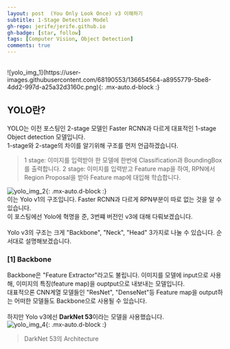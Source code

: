 ```yaml
---
layout: post  (You Only Look Once) v3 이해하기
subtitle: 1-Stage Detection Model
gh-repo: jerife/jerife.github.io
gh-badge: [star, follow]
tags: [Computer Vision, Object Detection]
comments: true
---
```


<br/>
![yolo_img_1](https://user-images.githubusercontent.com/68190553/136654564-a8955779-5be8-4dd2-997d-a25a32d3160c.png){: .mx-auto.d-block :} <br/>

## YOLO란?
YOLO는 이전 포스팅인 2-stage 모델인 Faster RCNN과 다르게 대표적인 1-stage Object detection 모델입니다. <br/>
1-stage와 2-stage의 차이를 알기위해 구조를 먼저 언급하겠습니다. <br/>
> 1 stage: 이미지를 입력받아 한 모델에 한번에 Classification과 BoundingBox를 출력합니다.
> 2 stage: 이미지를 입력받고 Feature map을 하여, RPN에서 Region Proposal을 받아 Feature map에 대입해 학습합니다.

![yolo_img_2](https://user-images.githubusercontent.com/68190553/136654678-fa54308a-3ff4-489c-8cee-ef4bd3fc2f30.png){: .mx-auto.d-block :} <br/>
이는 Yolo v1의 구조입니다. Faster RCNN과 다르게 RPN부분이 따로 없는 것을 알 수 있습니다. <br/>
이 포스팅에선 Yolo에 혁명을 준, 3번쨰 버전인 v3에 대해 다뤄보겠습니다.  <br/><br/>
Yolo v3의 구조는 크게 "Backbone", "Neck", "Head" 3가지로 나눌 수 있습니다. 순서대로 설명해보겠습니다.

### [1] Backbone
Backbone은 "Feature Extractor"라고도 불립니다. 이미지를 모델에 input으로 사용해, 이미지의 특징(feature map)을 ouptput으로 내보내는 모델입니다. <br/>
대표적으론 CNN계열 모델들인 "ResNet", "DenseNet"등 Feature map을 output하는 어떠한 모델들도 Backbone으로 사용될 수 있습니다. <br/><br/>
하지만 Yolo v3에선 **DarkNet 53**이라는 모델을 사용했습니다. <br/>
![yolo_img_4](https://user-images.githubusercontent.com/68190553/136654864-4e9412ca-7cb6-447d-84e2-eb5ccf976036.png){: .mx-auto.d-block :} <br/>
> DarkNet 53의 Architecture





 
